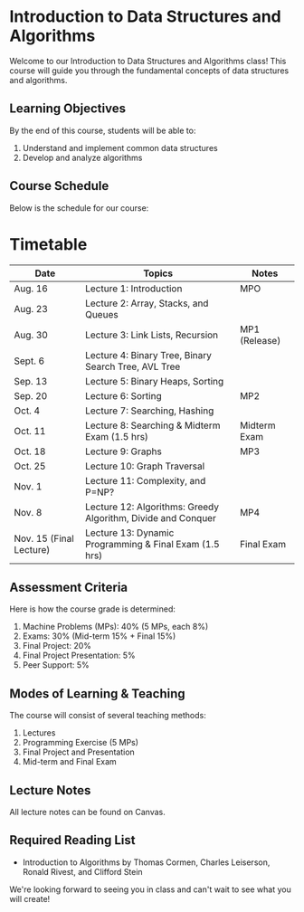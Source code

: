 # Introduction to Data Structures and Algorithms

Welcome to our Introduction to Data Structures and Algorithms class! This course will guide you through the fundamental concepts of data structures and algorithms.

## Learning Objectives

By the end of this course, students will be able to:

1. Understand and implement common data structures
2. Develop and analyze algorithms

## Course Schedule

Below is the schedule for our course:

# Timetable

| Date           | Topics                                                     | Notes                     |
| -------------- | ---------------------------------------------------------- | ------------------------- |
| Aug. 16        | Lecture 1: Introduction                                    | MPO                       |
| Aug. 23        | Lecture 2: Array, Stacks, and Queues                       |                           |
| Aug. 30        | Lecture 3: Link Lists, Recursion                           | MP1 (Release)             |
| Sept. 6        | Lecture 4: Binary Tree, Binary Search Tree, AVL Tree       |                           |
| Sep. 13        | Lecture 5: Binary Heaps, Sorting                           |                           |
| Sep. 20        | Lecture 6: Sorting                                         | MP2                       |
| Oct. 4         | Lecture 7: Searching, Hashing                              |                           |
| Oct. 11        | Lecture 8: Searching & Midterm Exam (1.5 hrs)              | Midterm Exam              |
| Oct. 18        | Lecture 9: Graphs                                          | MP3                       |
| Oct. 25        | Lecture 10: Graph Traversal                                |                           |
| Nov. 1         | Lecture 11: Complexity, and P=NP?                          |                           |
| Nov. 8         | Lecture 12: Algorithms: Greedy Algorithm, Divide and Conquer| MP4                       |
| Nov. 15 (Final Lecture) | Lecture 13: Dynamic Programming & Final Exam (1.5 hrs) | Final Exam               |


## Assessment Criteria

Here is how the course grade is determined:

1. Machine Problems (MPs): 40% (5 MPs, each 8%)
2. Exams: 30% (Mid-term 15% + Final 15%)
3. Final Project: 20%
4. Final Project Presentation: 5%
5. Peer Support: 5%

## Modes of Learning & Teaching

The course will consist of several teaching methods:

1. Lectures
2. Programming Exercise (5 MPs)
3. Final Project and Presentation
4. Mid-term and Final Exam

## Lecture Notes

All lecture notes can be found on Canvas.

## Required Reading List

- Introduction to Algorithms by Thomas Cormen, Charles Leiserson, Ronald Rivest, and Clifford Stein

We're looking forward to seeing you in class and can't wait to see what you will create!
